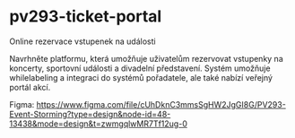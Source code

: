 # pv293-ticket-portal
Online rezervace vstupenek na události

Navrhněte platformu, která umožňuje uživatelům rezervovat vstupenky na koncerty, sportovní události a divadelní představení. Systém umožňuje whilelabeling a integraci do systémů pořadatele, ale také nabízí veřejný portál akcí.

Figma: https://www.figma.com/file/cUhDknC3mmsSgHW2JgGI8G/PV293-Event-Storming?type=design&node-id=48-13438&mode=design&t=zwmgqlwMR7Tf12ug-0
